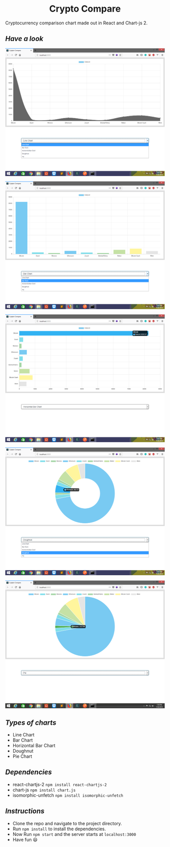 <h1 align="center"> Crypto Compare </h1>

 Cryptocurrency comparison chart made out in React and Chart-js 2.
 
 ## *Have a look*
 
 ![Line Chart](https://github.com/jamesgeorge007/Crypto-Compare/blob/master/assets/line.png)
 
 ![Bar Chart](https://github.com/jamesgeorge007/Crypto-Compare/blob/master/assets/bar.png)
 
 ![Horizontal Bar Chart](https://github.com/jamesgeorge007/Crypto-Compare/blob/master/assets/hbar.png)
 
 ![Doughnut](https://github.com/jamesgeorge007/Crypto-Compare/blob/master/assets/doughnut.png)
 
 ![Pie Chart](https://github.com/jamesgeorge007/Crypto-Compare/blob/master/assets/pie.png)
 
 ## *Types of charts*
 
 * Line Chart
 * Bar Chart
 * Horizontal Bar Chart
 * Doughnut
 * Pie Chart
 
 ## *Dependencies*
 
 - react-chartjs-2 ```npm install react-chartjs-2```
 - chart-js ```npm install chart.js```
 - isomorphic-unfetch ```npm install isomorphic-unfetch```
 
 ## *Instructions*

- Clone the repo and navigate to the project directory.
- Run ```npm install``` to install the dependencies.
- Now Run  ```npm start``` and the server starts at ```localhost:3000```
- Have fun :smiley:
